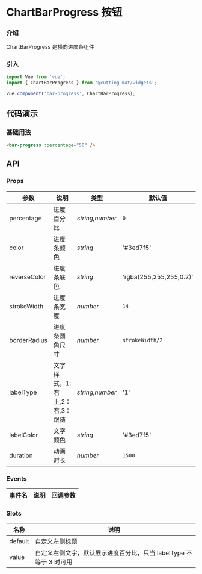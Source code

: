 # ChartBarProgress 按钮

### 介绍

ChartBarProgress 是横向进度条组件

### 引入

```js
import Vue from 'vue';
import { ChartBarProgress } from '@cutting-mat/widgets';

Vue.component('bar-progress', ChartBarProgress);
```

## 代码演示

### 基础用法

```html
<bar-progress :percentage="50" />
```

## API

### Props

| 参数         | 说明                            | 类型            | 默认值                  |
| ------------ | ------------------------------- | --------------- | ----------------------- |
| percentage   | 进度百分比                      | _string,number_ | `0`                     |
| color        | 进度条颜色                      | _string_        | '#3ed7f5'               |
| reverseColor | 进度条底色                      | _string_        | 'rgba(255,255,255,0.2)' |
| strokeWidth  | 进度条宽度                      | _number_        | `14`                    |
| borderRadius | 进度条圆角尺寸                  | _number_        | `strokeWidth/2`         |
| labelType    | 文字样式，1: 右上,2：右,3：跟随 | _string,number_ | '1'                     |
| labelColor   | 文字颜色                        | _string_        | '#3ed7f5'               |
| duration     | 动画时长                        | _number_        | `1500`                  |

### Events

| 事件名 | 说明 | 回调参数 |
| ------ | ---- | -------- |

### Slots

| 名称    | 说明                                                               |
| ------- | ------------------------------------------------------------------ |
| default | 自定义左侧标题                                                     |
| value   | 自定义右侧文字，默认展示进度百分比，只当 labelType 不等于 3 时可用 |
